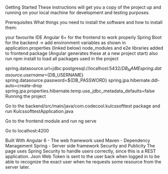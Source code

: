 Getting Started
These instructions will get you a copy of the project up and running on your local machine for development and testing purposes.

Prerequisites
What things you need to install the software and how to install them:

your favourite IDE
Angular 6+ for the frontend to work properly
Spring Boot for the backend -> add environment variables as shown in application.properties (linked below)
node_modules and e2e libraries added to frontend package (Angular generates these at a new project start)
also run npm install to load all packages used in the project

spring.datasource.url=jdbc:postgresql://localhost:5432/${DB_NAME}
spring.datasource.username=${DB_USERNAME}
spring.datasource.password=${DB_PASSWORD}
spring.jpa.hibernate.ddl-auto=create-drop
spring.jpa.properties.hibernate.temp.use_jdbc_metadata_defaults=false
Running the project

Go to the backend/src/main/java/com.codecool.kulcssofttest package and run KulcssofttestApplication.java

Go to the frontend module and run ng serve

Go to localhost:4200

Built With
Angular 6 - The web framework used
Maven - Dependency Management
Spring - Server side framework
Security and Publicity
The page uses Spring Security to handle users correctly, since this is a REST application. Json Web Token is sent to the user back when logged in to be able to recognize the exact user when he requests some resource from the server later.
